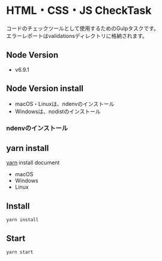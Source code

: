 # HTML・CSS・JS CheckTask

コードのチェックツールとして使用するためのGulpタスクです。<br>
エラーレポートはvalidationsディレクトリに格納されます。

## Node Version

* v6.9.1

## Node Version install

* macOS・Linuxは、ndenvのインストール
* Windowsは、nodistのインストール

### ndenvのインストール


## yarn install

[yarn](https://yarnpkg.com/en/docs/install) install document

* macOS
* Windows
* Linux

## Install

```
yarn install
```

## Start

```
yarn start
```

